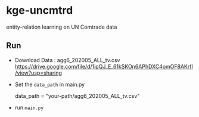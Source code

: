 # kge-uncmtrd
entity-relation learning on UN Comtrade data

## Run 
- Download Data : agg6_202005_ALL_tv.csv  
https://drive.google.com/file/d/1ipQJ_E_61kSKOn6APhDXC4omOF8AKrfl/view?usp=sharing

- Set the `data_path` in main.py
    
    data_path = "your-path/agg6_202005_ALL_tv.csv"

- run `main.py`
